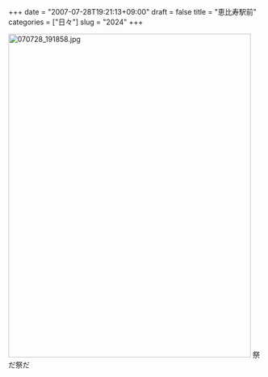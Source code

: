 +++
date = "2007-07-28T19:21:13+09:00"
draft = false
title = "恵比寿駅前"
categories = ["日々"]
slug = "2024"
+++

<img alt="070728_191858.jpg" class="pict" height="640" src="http://ieiriblog.img.jugem.jp/20070728_335875.jpg" width="480" />
祭だ祭だ
